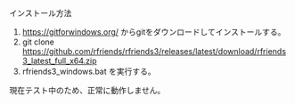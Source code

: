 インストール方法  
  
1. https://gitforwindows.org/ からgitをダウンロードしてインストールする。  
2. git clone https://github.com/rfriends/rfriends3/releases/latest/download/rfriends3_latest_full_x64.zip
3. rfriends3_windows.bat を実行する。  
     
現在テスト中のため、正常に動作しません。
